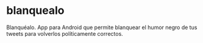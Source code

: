 # blanquealo
Blanquéalo. App para Android que permite blanquear el humor negro de tus tweets para volverlos políticamente correctos.
